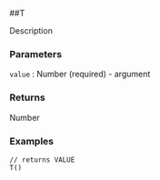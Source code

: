 ##T

Description

### Parameters
`value` : Number (required) - argument

### Returns
Number

### Examples
```
// returns VALUE
T()
```